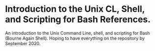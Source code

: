 # Introduction to the Unix CL, Shell, and Scripting for Bash References.
An introduction to the Unix Command Line, shell, and scripting for Bash (Bourne Again Shell). Hoping to have everything on the repository by September 2020.
